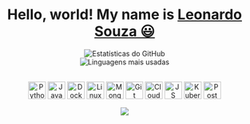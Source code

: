 <div>
  <h1 align="center">
    Hello, world! My name is 
    <a href="https://www.linkedin.com/in/1910-leonardo-souza/">Leonardo Souza 😃️</a>
  </h1>

  <p align="center">
  <img src="https://github-readme-stats.vercel.app/api?username=IamLeonardoSouza&show_icons=true&theme=dracula" alt="Estatísticas do GitHub" />
  <br>
  <img src="https://github-readme-stats.vercel.app/api/top-langs/?username=IamLeonardoSouza&layout=compact&theme=dracula" alt="Linguagens mais usadas" />
</p>

  <div align="center" valign="top"><br>
    <img align="center" alt="Python" height="35" width="35" src="https://www.vectorlogo.zone/logos/python/python-icon.svg">
    <img align="center" alt="Java" height="35" width="35" src="https://www.vectorlogo.zone/logos/java/java-icon.svg">
    <img align="center" alt="Docker" height="35" width="35" src="https://www.vectorlogo.zone/logos/docker/docker-icon.svg">
    <img align="center" alt="Linux" height="35" width="35" src="https://www.vectorlogo.zone/logos/linux/linux-icon.svg">
    <img align="center" alt="MongoDB" height="35" width="35" src="https://www.vectorlogo.zone/logos/mongodb/mongodb-icon.svg">
    <img align="center" alt="Git" height="35" width="35" src="https://www.vectorlogo.zone/logos/git-scm/git-scm-icon.svg">
    <img align="center" alt="Cloud" height="35" width="35" src="https://www.vectorlogo.zone/logos/cloudops/cloudops-ar21.svg">
    <img align="center" alt="JS" height="35" width="35" src="https://www.vectorlogo.zone/logos/javascript/javascript-icon.svg">
    <img align="center" alt="Kubernetes" height="35" width="35" src="https://www.vectorlogo.zone/logos/kubernetes/kubernetes-icon.svg">
    <img align="center" alt="Postman" height="35" width="35" src="https://www.vectorlogo.zone/logos/getpostman/getpostman-icon.svg">
    
    
  </div><br>

  <div align="center">
    <a href="https://www.linkedin.com/in/1910-leonardo-souza/" target="_blank"><img src="https://img.shields.io/badge/-LinkedIn-%230077B5?style=for-the-badge&logo=linkedin&logoColor=white" target="_blank"></a> 
  </div>

</div>
